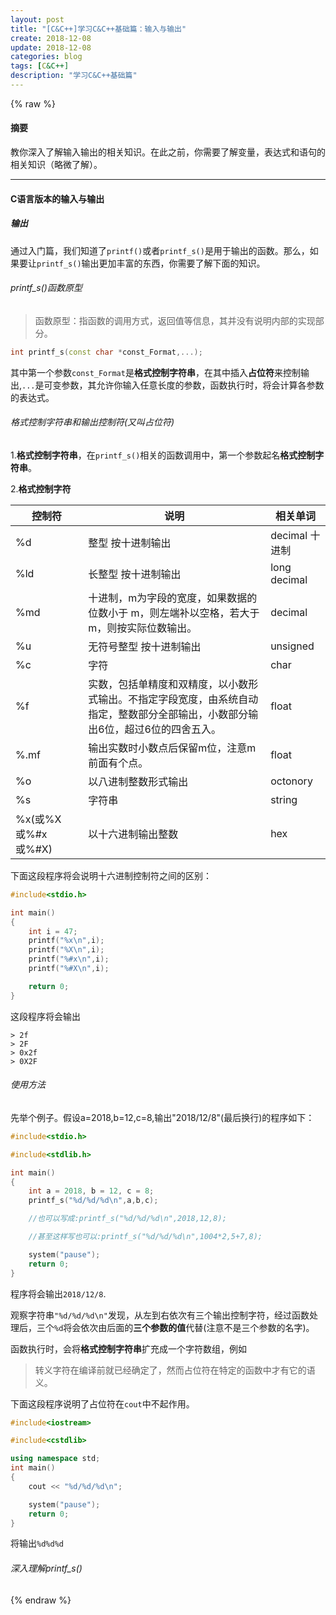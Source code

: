 ```yaml
---
layout: post
title: "[C&C++]学习C&C++基础篇：输入与输出"
create: 2018-12-08
update: 2018-12-08
categories: blog
tags: [C&C++]
description: "学习C&C++基础篇"
---
```


{% raw %}

#### 摘要

教你深入了解输入输出的相关知识。在此之前，你需要了解变量，表达式和语句的相关知识（略微了解）。

------------

#### C语言版本的输入与输出

##### 输出

通过入门篇，我们知道了`printf()`或者`printf_s()`是用于输出的函数。那么，如果要让`printf_s()`输出更加丰富的东西，你需要了解下面的知识。

###### printf_s()函数原型

> 函数原型：指函数的调用方式，返回值等信息，其并没有说明内部的实现部分。

```cpp
int printf_s(const char *const_Format,...);
```

其中第一个参数`const_Format`是**格式控制字符串**，在其中插入**占位符**来控制输出,`...`是可变参数，其允许你输入任意长度的参数，函数执行时，将会计算各参数的表达式。

###### 格式控制字符串和输出控制符(又叫占位符)

1.**格式控制字符串**，在`printf_s()`相关的函数调用中，第一个参数起名**格式控制字符串**。

2.**格式控制字符**

| 控制符 | 说明 | 相关单词 |
| ----- | ----- | ----- |
| %d | 整型 按十进制输出 | decimal 十进制 |
| %ld | 长整型 按十进制输出 | long decimal |
| %md | 十进制，m为字段的宽度，如果数据的位数小于 m，则左端补以空格，若大于 m，则按实际位数输出。 | decimal |
| %u | 无符号整型 按十进制输出 | unsigned |
| %c | 字符 | char |
| %f | 实数，包括单精度和双精度，以小数形式输出。不指定字段宽度，由系统自动指定，整数部分全部输出，小数部分输出6位，超过6位的四舍五入。 | float |
| %.mf | 输出实数时小数点后保留m位，注意m前面有个点。| float |
| %o | 以八进制整数形式输出 | octonory |
| %s | 字符串 | string |
| %x(或%X或%#x或%#X) | 以十六进制输出整数 | hex |

下面这段程序将会说明十六进制控制符之间的区别：

```cpp
#include<stdio.h>

int main()
{
	int i = 47;
	printf("%x\n",i);
	printf("%X\n",i);
	printf("%#x\n",i);
	printf("%#X\n",i);

	return 0;
}
```

这段程序将会输出

```
> 2f
> 2F
> 0x2f
> 0X2F
```

###### 使用方法

先举个例子。假设a=2018,b=12,c=8,输出"2018/12/8"(最后换行)的程序如下：

```cpp
#include<stdio.h>

#include<stdlib.h>

int main()
{
	int a = 2018, b = 12, c = 8;
	printf_s("%d/%d/%d\n",a,b,c);

	//也可以写成:printf_s("%d/%d/%d\n",2018,12,8);

	//甚至这样写也可以:printf_s("%d/%d/%d\n",1004*2,5+7,8);

	system("pause");
	return 0;
}
```

程序将会输出`2018/12/8`.

观察字符串`"%d/%d/%d\n"`发现，从左到右依次有三个输出控制字符，经过函数处理后，三个`%d`将会依次由后面的**三个参数的值**代替(注意不是三个参数的名字)。

函数执行时，会将**格式控制字符串**扩充成一个字符数组，例如

> 转义字符在编译前就已经确定了，然而占位符在特定的函数中才有它的语义。

下面这段程序说明了占位符在`cout`中不起作用。

```cpp
#include<iostream>

#include<cstdlib>

using namespace std;
int main()
{
	cout << "%d/%d/%d\n";

	system("pause");
	return 0;
}
```

将输出`%d%d%d`

###### 深入理解printf_s()

{% endraw %}